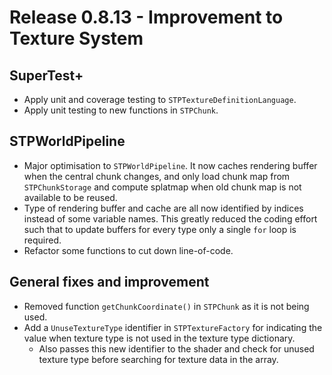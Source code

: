 # Release 0.8.13 - Improvement to Texture System

## SuperTest+

- Apply unit and coverage testing to `STPTextureDefinitionLanguage`.
- Apply unit testing to new functions in `STPChunk`.

## STPWorldPipeline

- Major optimisation to `STPWorldPipeline`. It now caches rendering buffer when the central chunk changes, and only load chunk map from `STPChunkStorage` and compute splatmap when old chunk map is not available to be reused.
- Type of rendering buffer and cache are all now identified by indices instead of some variable names. This greatly reduced the coding effort such that to update buffers for every type only a single `for` loop is required.
- Refactor some functions to cut down line-of-code.

## General fixes and improvement

- Removed function `getChunkCoordinate()` in `STPChunk` as it is not being used.
- Add a `UnuseTextureType` identifier in `STPTextureFactory` for indicating the value when texture type is not used in the texture type dictionary.
  - Also passes this new identifier to the shader and check for unused texture type before searching for texture data in the array.